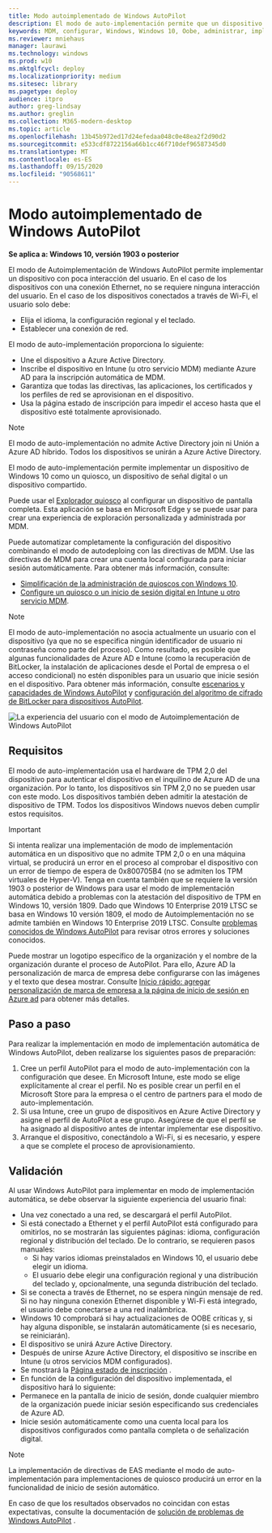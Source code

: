 ```yaml
---
title: Modo autoimplementado de Windows AutoPilot
description: El modo de auto-implementación permite que un dispositivo se implemente con poca interacción del usuario. Este modo está diseñado para implementar Windows 10 como un quiosco, un dispositivo de señal digital o un dispositivo compartido.
keywords: MDM, configurar, Windows, Windows 10, Oobe, administrar, implementar, AutoPilot, ZTD, cero-Touch, Partner, msfb, Intune
ms.reviewer: mniehaus
manager: laurawi
ms.technology: windows
ms.prod: w10
ms.mktglfcycl: deploy
ms.localizationpriority: medium
ms.sitesec: library
ms.pagetype: deploy
audience: itpro
author: greg-lindsay
ms.author: greglin
ms.collection: M365-modern-desktop
ms.topic: article
ms.openlocfilehash: 13b45b972ed17d24efedaa048c0e48ea2f2d90d2
ms.sourcegitcommit: e533cdf8722156a66b1cc46f710def96587345d0
ms.translationtype: MT
ms.contentlocale: es-ES
ms.lasthandoff: 09/15/2020
ms.locfileid: "90568611"
---
```

# <a name="windows-autopilot-self-deploying-mode"></a>Modo autoimplementado de Windows AutoPilot

**Se aplica a: Windows 10, versión 1903 o posterior**

El modo de Autoimplementación de Windows AutoPilot permite implementar un dispositivo con poca interacción del usuario. En el caso de los dispositivos con una conexión Ethernet, no se requiere ninguna interacción del usuario. En el caso de los dispositivos conectados a través de Wi-Fi, el usuario solo debe:
- Elija el idioma, la configuración regional y el teclado.
- Establecer una conexión de red. 

El modo de auto-implementación proporciona lo siguiente:
- Une el dispositivo a Azure Active Directory.
- Inscribe el dispositivo en Intune (u otro servicio MDM) mediante Azure AD para la inscripción automática de MDM.
- Garantiza que todas las directivas, las aplicaciones, los certificados y los perfiles de red se aprovisionan en el dispositivo.
- Usa la página estado de inscripción para impedir el acceso hasta que el dispositivo esté totalmente aprovisionado.

>[!NOTE]
>El modo de auto-implementación no admite Active Directory join ni Unión a Azure AD híbrido. Todos los dispositivos se unirán a Azure Active Directory.

El modo de auto-implementación permite implementar un dispositivo de Windows 10 como un quiosco, un dispositivo de señal digital o un dispositivo compartido.

Puede usar el [Explorador quiosco](https://www.microsoft.com/p/kiosk-browser/9ngb5s5xg2kp?rtc=1&activetab=pivot:overviewtab) al configurar un dispositivo de pantalla completa. Esta aplicación se basa en Microsoft Edge y se puede usar para crear una experiencia de exploración personalizada y administrada por MDM.

Puede automatizar completamente la configuración del dispositivo combinando el modo de autodeploing con las directivas de MDM. Use las directivas de MDM para crear una cuenta local configurada para iniciar sesión automáticamente. Para obtener más información, consulte:
- [Simplificación de la administración de quioscos con Windows 10](https://techcommunity.microsoft.com/t5/windows-it-pro-blog/simplifying-kiosk-management-for-it-with-windows-10/ba-p/187691).
- [Configure un quiosco o un inicio de sesión digital en Intune u otro servicio MDM](/windows/configuration/setup-kiosk-digital-signage#set-up-a-kiosk-or-digital-sign-in-intune-or-other-mdm-service).

>[!NOTE]
>El modo de auto-implementación no asocia actualmente un usuario con el dispositivo (ya que no se especifica ningún identificador de usuario ni contraseña como parte del proceso). Como resultado, es posible que algunas funcionalidades de Azure AD e Intune (como la recuperación de BitLocker, la instalación de aplicaciones desde el Portal de empresa o el acceso condicional) no estén disponibles para un usuario que inicie sesión en el dispositivo. Para obtener más información, consulte [escenarios y capacidades de Windows AutoPilot](windows-autopilot-scenarios.md) y [configuración del algoritmo de cifrado de BitLocker para dispositivos AutoPilot](bitlocker.md).

![La experiencia del usuario con el modo de Autoimplementación de Windows AutoPilot](images/self-deploy-welcome.png)

## <a name="requirements"></a>Requisitos

El modo de auto-implementación usa el hardware de TPM 2,0 del dispositivo para autenticar el dispositivo en el inquilino de Azure AD de una organización. Por lo tanto, los dispositivos sin TPM 2,0 no se pueden usar con este modo. Los dispositivos también deben admitir la atestación de dispositivo de TPM. Todos los dispositivos Windows nuevos deben cumplir estos requisitos.

>[!IMPORTANT]
>Si intenta realizar una implementación de modo de implementación automática en un dispositivo que no admite TPM 2,0 o en una máquina virtual, se producirá un error en el proceso al comprobar el dispositivo con un error de tiempo de espera de 0x800705B4 (no se admiten los TPM virtuales de Hyper-V). Tenga en cuenta también que se requiere la versión 1903 o posterior de Windows para usar el modo de implementación automática debido a problemas con la atestación del dispositivo de TPM en Windows 10, versión 1809. Dado que Windows 10 Enterprise 2019 LTSC se basa en Windows 10 versión 1809, el modo de Autoimplementación no se admite también en Windows 10 Enterprise 2019 LTSC. Consulte [problemas conocidos de Windows AutoPilot](known-issues.md) para revisar otros errores y soluciones conocidos.

Puede mostrar un logotipo específico de la organización y el nombre de la organización durante el proceso de AutoPilot. Para ello, Azure AD la personalización de marca de empresa debe configurarse con las imágenes y el texto que desea mostrar. Consulte [Inicio rápido: agregar personalización de marca de empresa a la página de inicio de sesión en Azure ad](/azure/active-directory/fundamentals/customize-branding) para obtener más detalles. 

## <a name="step-by-step"></a>Paso a paso

Para realizar la implementación en modo de implementación automática de Windows AutoPilot, deben realizarse los siguientes pasos de preparación:

1. Cree un perfil AutoPilot para el modo de auto-implementación con la configuración que desee. En Microsoft Intune, este modo se elige explícitamente al crear el perfil. No es posible crear un perfil en el Microsoft Store para la empresa o el centro de partners para el modo de auto-implementación.
2. Si usa Intune, cree un grupo de dispositivos en Azure Active Directory y asigne el perfil de AutoPilot a ese grupo. Asegúrese de que el perfil se ha asignado al dispositivo antes de intentar implementar ese dispositivo.
3. Arranque el dispositivo, conectándolo a Wi-Fi, si es necesario, y espere a que se complete el proceso de aprovisionamiento.

## <a name="validation"></a>Validación

Al usar Windows AutoPilot para implementar en modo de implementación automática, se debe observar la siguiente experiencia del usuario final:

-  Una vez conectado a una red, se descargará el perfil AutoPilot.
- Si está conectado a Ethernet y el perfil AutoPilot está configurado para omitirlos, no se mostrarán las siguientes páginas: idioma, configuración regional y distribución del teclado. De lo contrario, se requieren pasos manuales:
  -  Si hay varios idiomas preinstalados en Windows 10, el usuario debe elegir un idioma.
  -  El usuario debe elegir una configuración regional y una distribución del teclado y, opcionalmente, una segunda distribución del teclado.
-  Si se conecta a través de Ethernet, no se espera ningún mensaje de red. Si no hay ninguna conexión Ethernet disponible y Wi-Fi está integrado, el usuario debe conectarse a una red inalámbrica.
-  Windows 10 comprobará si hay actualizaciones de OOBE críticas y, si hay alguna disponible, se instalarán automáticamente (si es necesario, se reiniciarán).
-  El dispositivo se unirá Azure Active Directory.
-  Después de unirse Azure Active Directory, el dispositivo se inscribe en Intune (u otros servicios MDM configurados).
-  Se mostrará la [Página estado de inscripción](enrollment-status.md) .
-  En función de la configuración del dispositivo implementada, el dispositivo hará lo siguiente:
  -  Permanece en la pantalla de inicio de sesión, donde cualquier miembro de la organización puede iniciar sesión especificando sus credenciales de Azure AD.
  -  Inicie sesión automáticamente como una cuenta local para los dispositivos configurados como pantalla completa o de señalización digital.

>[!NOTE]
>La implementación de directivas de EAS mediante el modo de auto-implementación para implementaciones de quiosco producirá un error en la funcionalidad de inicio de sesión automático. 

En caso de que los resultados observados no coincidan con estas expectativas, consulte la documentación de [solución de problemas de Windows AutoPilot](troubleshooting.md) .
